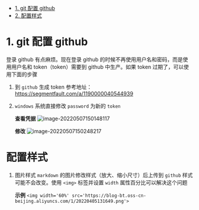 
<!-- TOC -->

- [1. git 配置 github](#1-git-%E9%85%8D%E7%BD%AE-github)
- [2. 配置样式](#2-%E9%85%8D%E7%BD%AE%E6%A0%B7%E5%BC%8F)

<!-- /TOC -->


# 1. git 配置 github
登录 github 有点麻烦。现在登录 github 的时候不再使用用户名和密码，而是使用用户名和 token（token）需要到 github 中生产。如果 token 过期了，可以使用下面的步骤

1. 到 `github` 生成 token
    参考地址：https://segmentfault.com/a/1190000040544939

2. `windows` 系统直接修改 `password` 为新的 `token`

    **查看凭据**
    ![image-20220507150148117](https://blog-bt.oss-cn-beijing.aliyuncs.com/1/20220507150148.png)

    **修改**
    ![image-20220507150248217](https://blog-bt.oss-cn-beijing.aliyuncs.com/1/20220507150248.png)



#  配置样式

1. 图片样式
    `markdown` 的图片修改样式（放大、缩小尺寸）后上传到 `github` 样式可能不会改变。使用 `<img>` 标签并设置 `width` 属性百分比可以解决这个问题

    **示例**
    `<img width='60%' src='https://blog-bt.oss-cn-beijing.aliyuncs.com/1/20220405131649.png'>`

